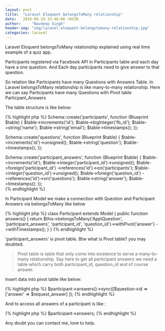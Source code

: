 ```yaml
---
layout: post
title:  "Laravel Eloquent belongsToMany relationship"
date:   2016-06-29 15:46:00 +0530
author:     "Navdeep Singh"
header-img: "img/laravel-eloquent-belongstomany-relationship.jpg"
categories: laravel
---
```


<p>Laravel Eloquent belongsToMany relationship explained using real time example of a quiz app. </p>

<p>Participants registered via Facebook API in Participants table and each day have a one question. And Each day participants need to give answer to that question.</p>

<p>So relation like Participants have many Questions with Answers Table. In Laravel belongsToMany relationship is like many-to-many relationship. Here we can say Participants have many Questions  with Pivot table Particpant_Answers</p>

<p>The table structure is like below:</p>

{% highlight php %}
Schema::create('participants', function (Blueprint $table) {
            $table->increments('id');
            $table->bigInteger('fb_id');
            $table->string('name');
            $table->string('email');
            $table->timestamps();
        });

Schema::create('questions', function (Blueprint $table) {
            $table->increments('id')->unsigned();
            $table->string('question');
            $table->timestamps();
        });

Schema::create('participant_answers', function (Blueprint $table) {
            $table->increments('id');
            $table->integer('participant_id')->unsigned();
            $table->foreign('participant_id')
                ->references('id')->on('participants');
            $table->integer('question_id')->unsigned();
            $table->foreign('question_id')
                ->references('id')->on('questions');
            $table->string('answer');
            $table->timestamps();
});        
{% endhighlight %}


<p>In Participant Model we make a connection with Question and Participant Answers via belongsToMany like below</p>
{% highlight php %}
class Participant extends Model {
 public function answers()
    {
        return $this->belongsToMany('App\Question', 'participant_answers', 'participant_id', 'question_id')->withPivot('answer')
            ->withTimestamps();
    }
}
{% endhighlight %}

<p>'participant_answers' is pivot table. Btw what is Pivot table? you may doubted. </p>
<blockquote>Pivot table is table that only come into existence to serve a many-to-many relationship. Say here to get all participant answers we need a table which carry both participant_id, question_id and of course answer.</blockquote>

<p>Insert data into pivot table like below:</p>
{% highlight php %}
$participant->answers()->sync([$question->id => ['answer' => $request_answer] ]);
{% endhighlight %}

<p>And to access all answers of a participant is like :</p>
{% highlight php %}
$participant->answers;
{% endhighlight %}

<p>Any doubt you can contact me, love to help.</p>
